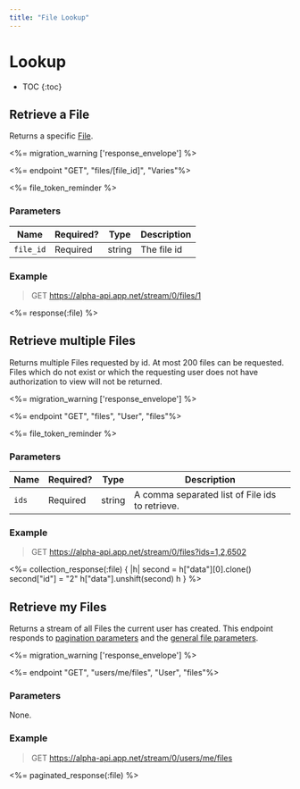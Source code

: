 ```yaml
---
title: "File Lookup"
---
```


# Lookup

* TOC
{:toc}

## Retrieve a File

Returns a specific [File](/docs/resources/file/).

<%= migration_warning ['response_envelope'] %>

<%= endpoint "GET", "files/[file_id]", "Varies"%>

<%= file_token_reminder %>

### Parameters

<table>
    <thead>
        <tr>
            <th>Name</th>
            <th>Required?</th>
            <th>Type</th>
            <th>Description</th>
        </tr>
    </thead>
    <tbody>
        <tr>
            <td><code>file_id</code></td>
            <td>Required</td>
            <td>string</td>
            <td>The file id</td>
        </tr>
    </tbody>
</table>

### Example

> GET https://alpha-api.app.net/stream/0/files/1

<%= response(:file) %>

## Retrieve multiple Files
Returns multiple Files requested by id. At most 200 files can be requested. Files which do not exist or which the requesting user does not have authorization to view will not be returned.

<%= migration_warning ['response_envelope'] %>

<%= endpoint "GET", "files", "User", "files"%>

<%= file_token_reminder %>

### Parameters

<table>
    <thead>
        <tr>
            <th>Name</th>
            <th>Required?</th>
            <th>Type</th>
            <th>Description</th>
        </tr>
    </thead>
    <tbody>
        <tr>
            <td><code>ids</code></td>
            <td>Required</td>
            <td>string</td>
            <td>A comma separated list of File ids to retrieve.</td>
        </tr>
    </tbody>
</table>

### Example

> GET https://alpha-api.app.net/stream/0/files?ids=1,2,6502

<%= collection_response(:file) { |h|
    second = h["data"][0].clone()
    second["id"] = "2"
    h["data"].unshift(second)
    h
} %>

## Retrieve my Files
Returns a stream of all Files the current user has created. This endpoint responds to [pagination parameters](/docs/resources/post/#general-parameters) and the [general file parameters](/docs/resources/file/#general-parameters).

<%= migration_warning ['response_envelope'] %>

<%= endpoint "GET", "users/me/files", "User", "files"%>

### Parameters

None.

### Example

> GET https://alpha-api.app.net/stream/0/users/me/files

<%= paginated_response(:file) %>
